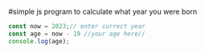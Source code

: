 #simple js program to calculate what year you were born
```javascript
const now = 2023;// enter currect year 
const age = now - 19 //your age here//
console.log(age);
```
